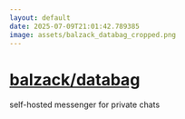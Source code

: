 ```yaml
---
layout: default
date: 2025-07-09T21:01:42.789385
image: assets/balzack_databag_cropped.png
---
```


# [balzack/databag](https://github.com/balzack/databag)

self-hosted messenger for private chats
